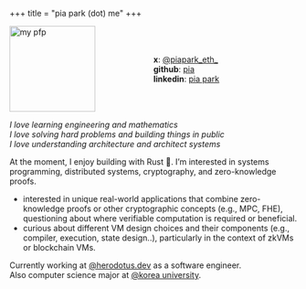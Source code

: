 +++
title = "pia park (dot) me"
+++

<div style="display: flex; align-items: center;">
 <div style="flex: 1;">
    <img src="/images/pfp.png" alt="my pfp" style="width:150px;height:150px;">
  </div>
  <div style="flex: 1;">

**x**: [@piapark_eth\_](https://x.com/piapark_eth)\
**github**: [pia](https://github.com/rkdud007) \
**linkedin**: [pia park](https://www.linkedin.com/in/pia-park-436336221/)

</div>

</div>

_I love learning engineering and mathematics_ \
_I love solving hard problems and building things in public_ \
_I love understanding architecture and architect systems_

At the moment, I enjoy building with Rust 🦀. I’m interested in systems programming, distributed systems, cryptography, and zero-knowledge proofs.

- interested in unique real-world applications that combine zero-knowledge proofs or other cryptographic concepts (e.g., MPC, FHE), questioning about where verifiable computation is required or beneficial.
- curious about different VM design choices and their components (e.g., compiler, execution, state design..), particularly in the context of zkVMs or blockchain VMs.

Currently working at [@herodotus.dev](https://github.com/HerodotusDev) as a software engineer. \
Also computer science major at [@korea university](https://korea.edu/mbshome/mbs/en/index.do).
